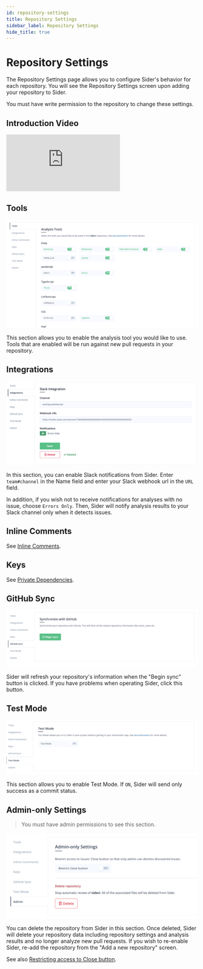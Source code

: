 ```yaml
---
id: repository-settings
title: Repository Settings
sidebar_label: Repository Settings
hide_title: true
---
```


# Repository Settings

The Repository Settings page allows you to configure Sider's behavior for each repository. You will see the Repository Settings screen upon adding your repository to Sider.

You must have write permission to the repository to change these settings.

## Introduction Video

<div class="Video">
 <iframe class="Video__iframe" src="https://www.youtube.com/embed/D7e8YZDrqQY" frameborder="0" allowfullscreen></iframe>
</div>

## Tools

![Analyzer settings](../assets/project-analyzers.png)

This section allows you to enable the analysis tool you would like to use. Tools that are enabled will be run against new pull requests in your repository.

## Integrations

![Slack notification](../assets/project-slack-notification.png)

In this section, you can enable Slack notifications from Sider. Enter `team#channel` in the Name field and enter your Slack webhook url in the `URL` field.

In addition, if you wish not to receive notifications for analyses with no issue, choose `Errors Only`. Then, Sider will notify analysis results to your Slack channel only when it detects issues.

## Inline Comments

See [Inline Comments](../advanced-settings/inline-comments.md).

## Keys

See [Private Dependencies](../advanced-settings/private-dependencies.md).

## GitHub Sync

![Sync with GitHub](../assets/project-sync-with-github.png)

Sider will refresh your repository's information when the "Begin sync" button is clicked. If you have problems when operating Sider, click this button.

## Test Mode

![Test mode](../assets/project-testmode.png)

This section allows you to enable Test Mode. If `ON`, Sider will send only success as a commit status.

## Admin-only Settings

> You must have admin permissions to see this section.

![Admin](../assets/project-admin.png)

You can delete the repository from Sider in this section. Once deleted, Sider will delete your repository data including repository settings and analysis results and no longer analyze new pull requests. If you wish to re-enable Sider, re-add the repository from the "Add a new repository" screen.

See also [Restricting access to Close button](../advanced-settings/restricting-access-to-close-button.md).
